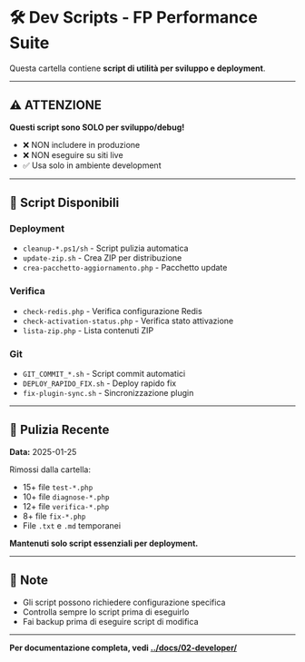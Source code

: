 # 🛠️ Dev Scripts - FP Performance Suite

Questa cartella contiene **script di utilità per sviluppo e deployment**.

---

## ⚠️ ATTENZIONE

**Questi script sono SOLO per sviluppo/debug!**

- ❌ NON includere in produzione
- ❌ NON eseguire su siti live
- ✅ Usa solo in ambiente development

---

## 📂 Script Disponibili

### Deployment
- `cleanup-*.ps1/sh` - Script pulizia automatica
- `update-zip.sh` - Crea ZIP per distribuzione
- `crea-pacchetto-aggiornamento.php` - Pacchetto update

### Verifica
- `check-redis.php` - Verifica configurazione Redis
- `check-activation-status.php` - Verifica stato attivazione
- `lista-zip.php` - Lista contenuti ZIP

### Git
- `GIT_COMMIT_*.sh` - Script commit automatici
- `DEPLOY_RAPIDO_FIX.sh` - Deploy rapido fix
- `fix-plugin-sync.sh` - Sincronizzazione plugin

---

## 🧹 Pulizia Recente

**Data:** 2025-01-25

Rimossi dalla cartella:
- 15+ file `test-*.php`
- 10+ file `diagnose-*.php`
- 12+ file `verifica-*.php`
- 8+ file `fix-*.php`
- File `.txt` e `.md` temporanei

**Mantenuti solo script essenziali per deployment.**

---

## 📝 Note

- Gli script possono richiedere configurazione specifica
- Controlla sempre lo script prima di eseguirlo
- Fai backup prima di eseguire script di modifica

---

**Per documentazione completa, vedi [../docs/02-developer/](../docs/02-developer/)**

